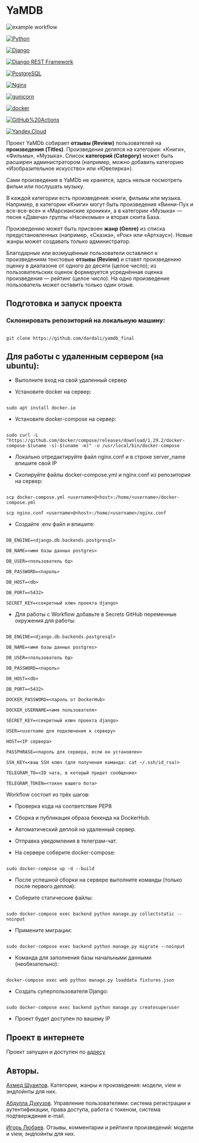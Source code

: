 ﻿#  YaMDB

![example workflow](https://github.com/NIK-TIGER-BILL/yamdb_final/actions/workflows/yamdb_workflow.yml/badge.svg)

[![Python](https://img.shields.io/badge/-Python-464646?style=flat-square&logo=Python)](https://www.python.org/)

[![Django](https://img.shields.io/badge/-Django-464646?style=flat-square&logo=Django)](https://www.djangoproject.com/)

[![Django REST Framework](https://img.shields.io/badge/-Django%20REST%20Framework-464646?style=flat-square&logo=Django%20REST%20Framework)](https://www.django-rest-framework.org/)

[![PostgreSQL](https://img.shields.io/badge/-PostgreSQL-464646?style=flat-square&logo=PostgreSQL)](https://www.postgresql.org/)

[![Nginx](https://img.shields.io/badge/-NGINX-464646?style=flat-square&logo=NGINX)](https://nginx.org/ru/)

[![gunicorn](https://img.shields.io/badge/-gunicorn-464646?style=flat-square&logo=gunicorn)](https://gunicorn.org/)

[![docker](https://img.shields.io/badge/-Docker-464646?style=flat-square&logo=docker)](https://www.docker.com/)

[![GitHub%20Actions](https://img.shields.io/badge/-GitHub%20Actions-464646?style=flat-square&logo=GitHub%20actions)](https://github.com/features/actions)

[![Yandex.Cloud](https://img.shields.io/badge/-Yandex.Cloud-464646?style=flat-square&logo=Yandex.Cloud)](https://cloud.yandex.ru/)

Проект YaMDb собирает **отзывы (Review)** пользователей на **произведения (Titles)**. Произведения делятся на категории: «Книги», «Фильмы», «Музыка». Список **категорий (Category)** может быть расширен администратором (например, можно добавить категорию «Изобразительное искусство» или «Ювелирка»).

Сами произведения в YaMDb не хранятся, здесь нельзя посмотреть фильм или послушать музыку.

В каждой категории есть произведения: книги, фильмы или музыка. Например, в категории «Книги» могут быть произведения «Винни-Пух и все-все-все» и «Марсианские хроники», а в категории «Музыка» — песня «Давеча» группы «Насекомые» и вторая сюита Баха.

Произведению может быть присвоен **жанр (Genre)** из списка предустановленных (например, «Сказка», «Рок» или «Артхаус»). Новые жанры может создавать только администратор.

Благодарные или возмущённые пользователи оставляют к произведениям текстовые **отзывы (Review)** и ставят произведению оценку в диапазоне от одного до десяти (целое число); из пользовательских оценок формируется усреднённая оценка произведения — рейтинг (целое число). На одно произведение пользователь может оставить только один отзыв.

##  Подготовка и запуск проекта

###  Склонировать репозиторий на локальную машину:

```

git clone https://github.com/dardali/yamdb_final

```

##  Для работы с удаленным сервером (на ubuntu):

* Выполните вход на свой удаленный сервер

* Установите docker на сервер:

```

sudo apt install docker.io

```

* Установите docker-compose на сервер:

```

sudo curl -L "https://github.com/docker/compose/releases/download/1.29.2/docker-compose-$(uname -s)-$(uname -m)" -o /usr/local/bin/docker-compose

```

* Локально отредактируйте файл nginx.conf и в строке server_name впишите свой IP

* Скопируйте файлы docker-compose.yml и nginx.conf из репозитория на сервер:

```

scp docker-compose.yml <username>@<host>:/home/<username>/docker-compose.yml

scp nginx.conf <username>@<host>:/home/<username>/nginx.conf

```

* Cоздайте .env файл и впишите:

```

DB_ENGINE=<django.db.backends.postgresql>

DB_NAME=<имя базы данных postgres>

DB_USER=<пользователь бд>

DB_PASSWORD=<пароль>

DB_HOST=<db>

DB_PORT=<5432>

SECRET_KEY=<секретный ключ проекта django>

```

* Для работы с Workflow добавьте в Secrets GitHub переменные окружения для работы:

```

DB_ENGINE=<django.db.backends.postgresql>

DB_NAME=<имя базы данных postgres>

DB_USER=<пользователь бд>

DB_PASSWORD=<пароль>

DB_HOST=<db>

DB_PORT=<5432>

DOCKER_PASSWORD=<пароль от DockerHub>

DOCKER_USERNAME=<имя пользователя>

SECRET_KEY=<секретный ключ проекта django>

USER=<username для подключения к серверу>

HOST=<IP сервера>

PASSPHRASE=<пароль для сервера, если он установлен>

SSH_KEY=<ваш SSH ключ (для получения команда: cat ~/.ssh/id_rsa)>

TELEGRAM_TO=<ID чата, в который придет сообщение>

TELEGRAM_TOKEN=<токен вашего бота>

```

Workflow состоит из трёх шагов:

- Проверка кода на соответствие PEP8

- Сборка и публикация образа бекенда на DockerHub.

- Автоматический деплой на удаленный сервер.

- Отправка уведомления в телеграм-чат.

* На сервере соберите docker-compose:

```

sudo docker-compose up -d --build

```

* После успешной сборки на сервере выполните команды (только после первого деплоя):

- Соберите статические файлы:

```

sudo docker-compose exec backend python manage.py collectstatic --noinput

```

- Примените миграции:

```

sudo docker-compose exec backend python manage.py migrate --noinput

```

- Команда для заполнения базы начальными данными (необязательно):

```

docker-compose exec web python manage.py loaddata fixtures.json

```

- Создать суперпользователя Django:

```

sudo docker-compose exec backend python manage.py createsuperuser

```

- Проект будет доступен по вашему IP

##  Проект в интернете

Проект запущен и доступен по [адресу](http://51.250.18.233/admin/)

##  Авторы.

[Ахмед Шуаипов](https://github.com/dardali). Категории, жанры и произведения: модели, view и эндпойнты для них.

[Абдулла Дукузов](https://github.com/Abdula-Dukuzov). Управление пользователями: система регистрации и аутентификации, права доступа, работа с токеном, система подтверждения e-mail.

[Игорь Любаев](https://github.com/Igor-L12). Отзывы, комментарии и рейтинги произведений: модели и view, эндпойнты для них.
